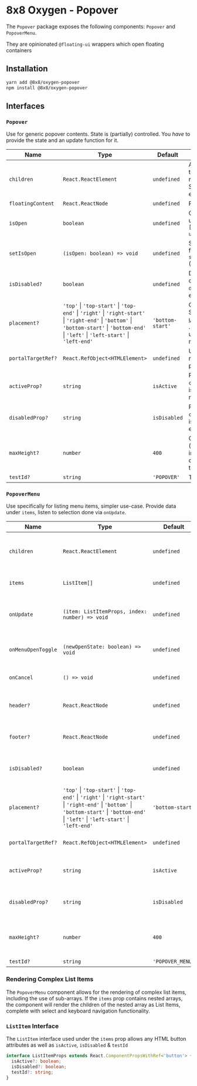 # 8x8 Oxygen - Popover

The `Popover` package exposes the following components: `Popover` and `PopoverMenu`.

They are opinionated `@floating-ui` wrappers which open floating containers

## Installation

```sh
yarn add @8x8/oxygen-popover
npm install @8x8/oxygen-popover
```

## Interfaces

### `Popover`

Use for generic popover contents. State is (partially) controlled. You _have_ to provide the state and an update function for it.

| Name               | Type                                                                                                                                                                                       | Default          | Description                                                                                                                                                                                          |
| ------------------ | ------------------------------------------------------------------------------------------------------------------------------------------------------------------------------------------ | ---------------- | ---------------------------------------------------------------------------------------------------------------------------------------------------------------------------------------------------- |
| `children`         | `React.ReactElement`                                                                                                                                                                       | `undefined`      | Anchor element. Click and KeyPress target to open the Popover. Used for relative Popover position as well. Should contain 1 root node as events and refs will be attached to it                      |
| `floatingContent`  | `React.ReactNode`                                                                                                                                                                          | `undefined`      | Popover content. Can be anything                                                                                                                                                                     |
| `isOpen`           | `boolean`                                                                                                                                                                                  | `undefined`      | Controls the Popover state. Can be used from react state `const [isOpen, setIsOpen] = useState(false);` (See example)                                                                                |
| `setIsOpen`        | `(isOpen: boolean) => void`                                                                                                                                                                | `undefined`      | State update function. Can be used from react state `const [isOpen, setIsOpen] = useState(false);` (See example)                                                                                     |
| `isDisabled?`      | `boolean`                                                                                                                                                                                  | `undefined`      | Disabled Popover state. Disables opening, also passes the `disabledProp` to the `children` element                                                                                                   |
| `placement?`       | `'top'` \| `'top-start'` \| `'top-end'` \| `'right'` \| `'right-start'` \| `'right-end'` \| `'bottom'` \| `'bottom-start'` \| `'bottom-end'` \| `'left'` \| `'left-start'` \| `'left-end'` | `'bottom-start'` | Controls Popover render position. See https://floating-ui.com/docs/useFloating#placement . If there is not enough space flip() is used to allow the Popover to be rendered in the opposite direction |
| `portalTargetRef?` | `React.RefObject<HTMLElement>`                                                                                                                                                             | `undefined`      | Use a custom reference where to render the floating UI through a portal                                                                                                                              |
| `activeProp?`      | `string`                                                                                                                                                                                   | `isActive`       | Prop name which is passed to the `children` element when the Popover is open (used if your target element requires a different prop)                                                                 |
| `disabledProp?`    | `string`                                                                                                                                                                                   | `isDisabled`     | Prop name which is passed to the `children` element when the Popover is disabled (used if your target element requires a different prop)                                                             |
| `maxHeight?`       | `number`                                                                                                                                                                                   | `400`            | Custom maxHeight, defaults to 400 (px) — note that this does not include 16px padding, for the default 400px height this yields a total maxHeight of 384px                                           |
| `testId?`          | `string`                                                                                                                                                                                   | `'POPOVER'`      | TestId value                                                                                                                                                                                         |

### `PopoverMenu`

Use specifically for listing menu items, simpler use-case. Provide data under `items`, listen to selection done via `onUpdate`.

| Name               | Type                                                                                                                                                                                       | Default          | Description                                                                                                                                                                                          |
| ------------------ |--------------------------------------------------------------------------------------------------------------------------------------------------------------------------------------------| ---------------- |------------------------------------------------------------------------------------------------------------------------------------------------------------------------------------------------------|
| `children`         | `React.ReactElement`                                                                                                                                                                       | `undefined`      | Anchor element. Click and KeyPress target to open the Popover. Used for relative Popover position as well. Should contain 1 root node as events and refs will be attached to it                      |
| `items`            | `ListItem[]`                                                                                                                                                                               | `undefined`      | Array of items to be rendered as ListItems. You provide the props for these items.                                                                                                                   |
| `onUpdate`         | `(item: ListItemProps, index: number) => void`                                                                                                                                             | `undefined`      | Callback function invoked when the user has made a selection. You receive the selected item back (same format as provided) and the index as the second argument                                      |
| `onMenuOpenToggle` | `(newOpenState: boolean) => void`                                                                                                                                                          | `undefined`      | Callback function invoked when the menu open state is changed. You receive one argument with the new open state (boolean)                                                                            |
| `onCancel`         | `() => void`                                                                                                                                                                               | `undefined`      | Callback function invoked when the user closes the menu without choosing an option                                                                                                                   |
| `header?`          | `React.ReactNode`                                                                                                                                                                          | `undefined`      | Optional header content that appears above the list of items. This can be used for titles, labels, or any custom content.                                                                            |
| `footer?`          | `React.ReactNode`                                                                                                                                                                          | `undefined`      | Optional footer content that appears below the list of items. This can be used for actions, additional links, or any custom content.                                                                 |
| `isDisabled?`      | `boolean`                                                                                                                                                                                  | `undefined`      | Disabled Popover state. Disables opening, also passes the `disabledProp` to the `children` element                                                                                                   |
| `placement?`       | `'top'` \| `'top-start'` \| `'top-end'` \| `'right'` \| `'right-start'` \| `'right-end'` \| `'bottom'` \| `'bottom-start'` \| `'bottom-end'` \| `'left'` \| `'left-start'` \| `'left-end'` | `'bottom-start'` | Controls Popover render position. See https://floating-ui.com/docs/useFloating#placement . If there is not enough space flip() is used to allow the Popover to be rendered in the opposite direction |
| `portalTargetRef?` | `React.RefObject<HTMLElement>`                                                                                                                                                             | `undefined`      | Use a custom reference where to render the floating UI through a portal                                                                                                                              |
| `activeProp?`      | `string`                                                                                                                                                                                   | `isActive`       | Prop name which is passed to the `children` element when the Popover is open (used if your target element requires a different prop)                                                                 |
| `disabledProp?`    | `string`                                                                                                                                                                                   | `isDisabled`     | Prop name which is passed to the `children` element when the Popover is disabled (used if your target element requires a different prop)                                                             |
| `maxHeight?`       | `number`                                                                                                                                                                                   | `400`            | Custom maxHeight, defaults to 400 (px) — note that this does not include 16px padding, for the default 400px height this yields a total maxHeight of 384px                                           |
| `testId?`          | `string`                                                                                                                                                                                   | `'POPOVER_MENU'` | TestId value                                                                                                                                                                                         |

### Rendering Complex List Items

The `PopoverMenu` component allows for the rendering of complex list items, including the use of sub-arrays. If the `items` prop contains nested arrays, the component will render the children of the nested array as List Items, complete with select and keyboard navigation functionality.

### `ListItem` Interface

The `ListItem` interface used under the `items` prop allows any HTML button attributes as well as `isActive`, `isDisabled` & `testId`

```ts
interface ListItemProps extends React.ComponentPropsWithRef<'button'> {
  isActive?: boolean;
  isDisabled?: boolean;
  testId?: string;
}
```
